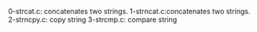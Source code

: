 0-strcat.c: concatenates two strings.
1-strncat.c:concatenates two strings.
2-strncpy.c: copy string
3-strcmp.c: compare string
